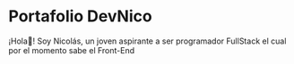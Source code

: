 # Portafolio DevNico

¡Hola👋! Soy Nicolás, un joven aspirante a ser programador FullStack el cual por el momento sabe el Front-End

